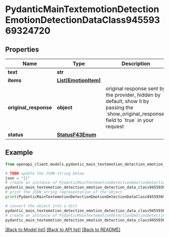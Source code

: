 # PydanticMainTextemotionDetectionEmotionDetectionDataClass94559369324720


## Properties

Name | Type | Description | Notes
------------ | ------------- | ------------- | -------------
**text** | **str** |  | 
**items** | [**List[EmotionItem]**](EmotionItem.md) |  | [optional] 
**original_response** | **object** | original response sent by the provider, hidden by default, show it by passing the &#x60;show_original_response&#x60; field to &#x60;true&#x60; in your request | [optional] 
**status** | [**StatusF43Enum**](StatusF43Enum.md) |  | 

## Example

```python
from openapi_client.models.pydantic_main_textemotion_detection_emotion_detection_data_class94559369324720 import PydanticMainTextemotionDetectionEmotionDetectionDataClass94559369324720

# TODO update the JSON string below
json = "{}"
# create an instance of PydanticMainTextemotionDetectionEmotionDetectionDataClass94559369324720 from a JSON string
pydantic_main_textemotion_detection_emotion_detection_data_class94559369324720_instance = PydanticMainTextemotionDetectionEmotionDetectionDataClass94559369324720.from_json(json)
# print the JSON string representation of the object
print(PydanticMainTextemotionDetectionEmotionDetectionDataClass94559369324720.to_json())

# convert the object into a dict
pydantic_main_textemotion_detection_emotion_detection_data_class94559369324720_dict = pydantic_main_textemotion_detection_emotion_detection_data_class94559369324720_instance.to_dict()
# create an instance of PydanticMainTextemotionDetectionEmotionDetectionDataClass94559369324720 from a dict
pydantic_main_textemotion_detection_emotion_detection_data_class94559369324720_form_dict = pydantic_main_textemotion_detection_emotion_detection_data_class94559369324720.from_dict(pydantic_main_textemotion_detection_emotion_detection_data_class94559369324720_dict)
```
[[Back to Model list]](../README.md#documentation-for-models) [[Back to API list]](../README.md#documentation-for-api-endpoints) [[Back to README]](../README.md)


